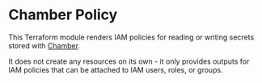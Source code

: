 Chamber Policy
==============

This Terraform module renders IAM policies for reading or writing secrets stored with [Chamber](https://github.com/segmentio/chamber).

It does not create any resources on its own - it only provides outputs for IAM policies that can be attached to IAM users, roles, or groups.